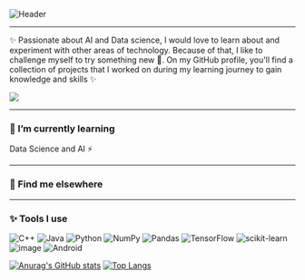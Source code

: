 ![Header]([https://github.com/RahafLog/RahafLog/assets/98055470/698e4596-2b32-439c-a49c-501662611bd2])
*****
 ✨     Passionate about AI and Data science, I would love to learn about and experiment with other areas of technology.
       Because of that, I like to challenge myself to try something new 🚀. On my GitHub profile, you'll find a collection 
                  of projects that I worked on during my learning journey to gain knowledge and skills    ✨

  ![](https://komarev.com/ghpvc/?username=RahafLog&color=ff69b4&style=flat-square&label=PROFILE+VIEWS)
*****
### 🌱 I’m currently learning
Data Science and AI ⚡

*****
### 💬 Find me elsewhere 


*****
### ✨ Tools I use

![C++](https://img.shields.io/badge/c++-%2300599C.svg?style=for-the-badge&logo=c%2B%2B&logoColor=white)
![Java](https://img.shields.io/badge/java-%23ED8B00.svg?style=for-the-badge&logo=openjdk&logoColor=white)
![Python](https://img.shields.io/badge/python-3670A0?style=for-the-badge&logo=python&logoColor=ffdd54)
![NumPy](https://img.shields.io/badge/numpy-%23013243.svg?style=for-the-badge&logo=numpy&logoColor=white)
![Pandas](https://img.shields.io/badge/pandas-%23150458.svg?style=for-the-badge&logo=pandas&logoColor=white)
![TensorFlow](https://img.shields.io/badge/TensorFlow-%23FF6F00.svg?style=for-the-badge&logo=TensorFlow&logoColor=white)
![scikit-learn](https://img.shields.io/badge/scikit--learn-%23F7931E.svg?style=for-the-badge&logo=scikit-learn&logoColor=white) ![image](https://github.com/RahafLog/RahafLog/assets/98055470/d07f729e-c6e8-467f-babd-d194922c10d4)
![Android](https://img.shields.io/badge/Android-3DDC84?style=for-the-badge&logo=android&logoColor=white)

[![Anurag's GitHub stats](https://github-readme-stats.vercel.app/api?username=RahafLog&show_icons=true&theme=tokyonight)](https://github.com/RahafLog/github-readme-stats)   [![Top Langs](https://github-readme-stats.vercel.app/api/top-langs/?username=RahafLog&size_weight=0.2&count_weight=0.2&theme=tokyonight)](https://github.com/RahafLog/github-readme-stats)
<!--
**RahafLog/RahafLog** is a ✨ _special_ ✨ repository because its `README.md` (this file) appears on your GitHub profile.

Here are some ideas to get you started:

- 🔭 I’m currently training on Sdaia  
- 🌱 I’m currently learning AI and Data Science
- 👯 I’m looking to collaborate on ...
- 🤔 I’m looking for help with ...
- 💬 Ask me about ...
- 📫 How to reach me: ...
- 😄 Pronouns: ...
- ⚡ Fun fact: ...
-->

